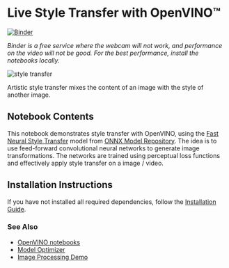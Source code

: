 # Live Style Transfer with OpenVINO™

[![Binder](https://mybinder.org/badge_logo.svg)](https://mybinder.org/v2/gh/openvinotoolkit/openvino_notebooks/HEAD?filepath=notebooks%2F404-style-transfer-webcam%2F404-style-transfer.ipynb)

*Binder is a free service where the webcam will not work, and performance on the video will not be good. For the best performance, install the notebooks locally.*

![style transfer](https://user-images.githubusercontent.com/109281183/203772234-f17a0875-b068-43ef-9e77-403462fde1f5.gif)

Artistic style transfer mixes the content of an image with the style of another image.

## Notebook Contents

This notebook demonstrates style transfer with OpenVINO, using the [Fast Neural Style Transfer](https://github.com/onnx/models/tree/master/vision/style_transfer/fast_neural_style) model from [ONNX Model Repository](https://github.com/onnx/models).
The idea is to use feed-forward convolutional neural networks to generate image transformations. The networks are trained using perceptual loss functions and effectively apply style transfer on a image / video.

## Installation Instructions

If you have not installed all required dependencies, follow the [Installation Guide](../../README.md).

### See Also

* [OpenVINO notebooks](https://github.com/openvinotoolkit/openvino_notebooks)
* [Model Optimizer](https://docs.openvino.ai/latest/_docs_MO_DG_Deep_Learning_Model_Optimizer_DevGuide.html)
* [Image Processing Demo](https://docs.openvino.ai/latest/omz_demos_image_processing_demo_cpp.html)